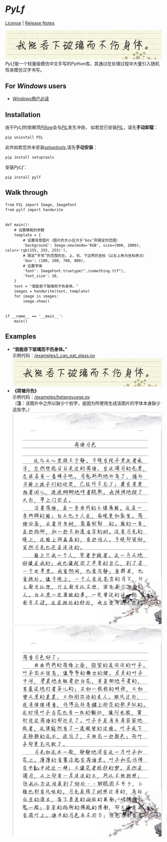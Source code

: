 # *PyLf*
[License](./LICENSE) |
[Release Notes](NEWS.md)

![“我能吞下玻璃而不伤身体。”](./examples/out/i_can_eat_glass.jpg) <br>
*PyLf*是一个轻量级模仿中文手写的*Python*库。其通过在处理过程中大量引入随机性来模仿汉字书写。　<br>

## For *Windows* users
* [*Windows*用户必读](./docs/Windows用户必读.md)


## Installation
由于*PyLf*的依赖项[*Pillow*](https://python-pillow.org/)会与[*PIL*](http://www.pythonware.com/products/pil/)发生冲突，
如若您已安装[*PIL*](http://www.pythonware.com/products/pil/)，请先**手动卸载**：

    pip uninstall PIL

此外如若您并未安装[*setuptools*](https://pypi.python.org/pypi/setuptools),请先**手动安装**：

    pip install setuptools

安装*PyLf*：

    pip install pylf


## Walk through

    from PIL import Image, ImageFont
    from pylf import handwrite
    
    
    def main():
        # 设置模板的参数
        template = {
            # 设置背景图片（图片的大小应大于‘box’所限定的范围）
            'background': Image.new(mode='RGB', size=(800, 1000), color='rgb(255, 255, 255)'),  
            # 限定“手写”的范围的左、上、右、下边界的坐标（以左上角为坐标原点）
            'box': (100, 200, 700, 800),
            # 设置字体
            'font': ImageFont.truetype("./something.ttf"),  
            'font_size': 10,
        }
        text = "我能吞下玻璃而不伤身体。"
        images = handwrite(text, template)
        for image in images:
            image.show()


    if __name__ == '__main__':
        main()


## Examples
* __“我能吞下玻璃而不伤身体。”__ <br>
示例代码：[/examples/i_can_eat_glass.py](./examples/i_can_eat_glass.py) <br>
![“我能吞下玻璃而不伤身体。”](./examples/out/i_can_eat_glass.jpg) <br>
* __《荷塘月色》__ <br>
示例代码：[/examples/hetangyuese.py](./examples/hetangyuese.py) <br>
（**注**：该图片中之所以缺少个别字，是因为所使用生成该图片的字体本身缺少这些字。）
![荷塘月色0](./examples/out/荷塘月色/0.jpg) <br>
![荷塘月色1](./examples/out/荷塘月色/1.jpg) <br>
 